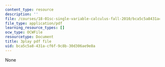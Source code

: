 ```yaml
---
content_type: resource
description: ''
file: /courses/18-01sc-single-variable-calculus-fall-2010/bca5c5a8431acf6f9c8b30d306ae9e8a_ryLdyDrBfvI.pdf
file_type: application/pdf
learning_resource_types: []
ocw_type: OCWFile
resourcetype: Document
title: 3play pdf file
uid: bca5c5a8-431a-cf6f-9c8b-30d306ae9e8a
---
```

None


